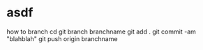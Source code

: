 # asdf
how to branch
cd
git branch branchname
git add .
git commit -am "blahblah"
git push origin branchname
